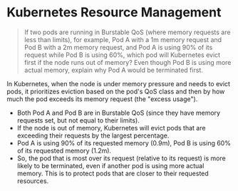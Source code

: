 # Kubernetes Resource Management

> If two pods are running in Burstable QoS (where memory requests are less than limits), for example, Pod A with a 1m memory request and Pod B with a 2m memory request, and Pod A is using 90% of its request while Pod B is using 60%, which pod will Kubernetes evict first if the node runs out of memory? Even though Pod B is using more actual memory, explain why Pod A would be terminated first.



In Kubernetes, when the node is under memory pressure and needs to evict pods, it prioritizes eviction based on the pod's QoS class and then by how much the pod exceeds its memory request (the "excess usage").

- Both Pod A and Pod B are in Burstable QoS (since they have memory requests set, but not equal to their limits).
- If the node is out of memory, Kubernetes will evict pods that are exceeding their requests by the largest percentage.
- Pod A is using 90% of its requested memory (0.9m), Pod B is using 60% of its requested memory (1.2m).
- So, the pod that is most over its request (relative to its request) is more likely to be terminated, even if another pod is using more actual memory. This is to protect pods that are closer to their requested resources.